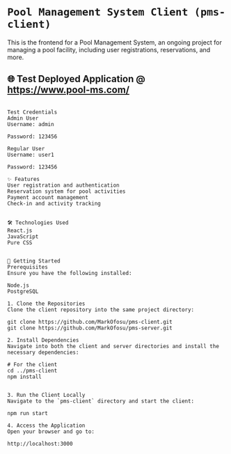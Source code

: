 # `Pool Management System Client (pms-client)`

This is the frontend for a Pool Management System, an ongoing project for managing a pool facility, including user registrations, reservations, and more.

## 🌐 Test Deployed Application @ https://www.pool-ms.com/
```plaintext

Test Credentials
Admin User
Username: admin

Password: 123456

Regular User
Username: user1

Password: 123456

✨ Features
User registration and authentication
Reservation system for pool activities
Payment account management
Check-in and activity tracking


🛠 Technologies Used
React.js
JavaScript
Pure CSS


🚀 Getting Started
Prerequisites
Ensure you have the following installed:

Node.js
PostgreSQL

1. Clone the Repositories
Clone the client repository into the same project directory:

git clone https://github.com/MarkOfosu/pms-client.git
git clone https://github.com/MarkOfosu/pms-server.git

2. Install Dependencies
Navigate into both the client and server directories and install the necessary dependencies:

# For the client
cd ../pms-client
npm install


3. Run the Client Locally
Navigate to the `pms-client` directory and start the client:

npm run start

4. Access the Application
Open your browser and go to:

http://localhost:3000
